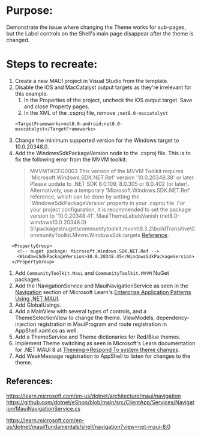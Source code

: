 ﻿# Purpose: 
Demonstrate the issue where changing the Theme works for sub-pages, but the Label controls on the Shell's main page disappear after the theme is changed.

# Steps to recreate:
1. Create a new MAUI project in Visual Studio from the template.
1. Disable the iOS and MacCatalyst output targets as they're irrelevant for this example.
    1. In the Properties of the project, uncheck the iOS output target. Save and close Property pages.
    1. In the XML of the .csproj file, remove `;net8.0-maccatalyst`
    ```
    <TargetFrameworks>net8.0-android;net8.0-maccatalyst</TargetFrameworks>
    ```
1. Change the minimum supported version for the Windows target to 10.0.20348.0.
1. Add the WindowsSdkPackageVersion node to the .csproj file.  This is to fix the following error from the MVVM toolkit: 
    > MVVMTKCFG0003	This version of the MVVM Toolkit requires 'Microsoft.Windows.SDK.NET.Ref' version '10.0.20348.38' or later. Please update to .NET SDK 8.0.109, 8.0.305 or 8.0.402 (or later). Alternatively, use a temporary 'Microsoft.Windows.SDK.NET.Ref' reference, which can be done by setting the 'WindowsSdkPackageVersion' property in your .csproj file. For your project configuration, it is recommended to set the package version to '10.0.20348.41'.	MauiThemeLabelsVanish (net8.0-windows10.0.20348.0)	S:\packages\nuget\communitytoolkit.mvvm\8.3.2\buildTransitive\CommunityToolkit.Mvvm.WindowsSdk.targets
 [Reference](https://learn.microsoft.com/en-us/dotnet/core/compatibility/sdk/5.0/override-windows-sdk-package-version).
```
  <PropertyGroup>
    <!-- nuget package: Microsoft.Windows.SDK.NET.Ref -->
    <WindowsSdkPackageVersion>10.0.20348.45</WindowsSdkPackageVersion>
  </PropertyGroup>
```
1. Add `CommunityToolkit.Maui` and `CommunityToolkit.MVVM` NuGet packages.
1. Add the INavigationService and MauiNavigationService as seen in the [Navigation](https://learn.microsoft.com/en-us/dotnet/architecture/maui/navigation) section of Microsoft Learn's [Enterprise Application Patterns Using .NET MAUI](https://learn.microsoft.com/en-us/dotnet/architecture/maui/).
1. Add GlobalUsings.
1. Add a MainView with several types of controls, and a ThemeSelectionView to change the theme.  ViewModels, dependency-injection registration in MauiProgram and route registration in AppShell.xaml.cs as well.
1. Add a ThemeService and Theme dictionaries for Red/Blue themes.
1. Implement Theme switching as seen in Microsoft's Learn documentation for .NET MAUI 8 at [Theming&rarr;Respond To system theme changes](https://learn.microsoft.com/en-us/dotnet/maui/user-interface/system-theme-changes?view=net-maui-8.0).
1. Add WeakMessage registration to AppShell to listen for changes to the theme.


## References: 
https://learn.microsoft.com/en-us/dotnet/architecture/maui/navigation
https://github.com/dotnet/eShop/blob/main/src/ClientApp/Services/Navigation/MauiNavigationService.cs 


https://learn.microsoft.com/en-us/dotnet/maui/fundamentals/shell/navigation?view=net-maui-8.0

